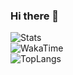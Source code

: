 ### Hi there 👋
![Stats](https://github-readme-stats.vercel.app/api?username=chordp&chordp=true&theme=outrun)  
![WakaTime](https://github-readme-stats.vercel.app/api/wakatime?username=chordp&layout=compact&show_icons=true&theme=outrun)  
![TopLangs](https://github-readme-stats.vercel.app/api/top-langs?username=chordp&layout=compact&show_icons=true&theme=outrun)  
<!--
**Chordp/chordp** is a ✨ _special_ ✨ repository because its `README.md` (this file) appears on your GitHub profile.

Here are some ideas to get you started:

- 🔭 I’m currently working on ...
- 🌱 I’m currently learning ...
- 👯 I’m looking to collaborate on ...
- 🤔 I’m looking for help with ...
- 💬 Ask me about ...
- 📫 How to reach me: ...
- 😄 Pronouns: ...
- ⚡ Fun fact: ...
-->
